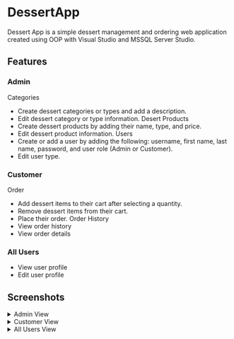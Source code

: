 # DessertApp
Dessert App is a simple dessert management and ordering web application created using OOP with Visual Studio and MSSQL Server Studio.

## Features
### Admin
Categories
- Create dessert categories or types and add a description.
- Edit dessert category or type information.
Desert Products
- Create dessert products by adding their name, type, and price.
- Edit dessert product information.
Users
- Create or add a user by adding the following: username, first name, last name, password, and user role (Admin or Customer).
- Edit user type.

### Customer
Order
- Add dessert items to their cart after selecting a quantity.
- Remove dessert items from their cart.
- Place their order.
Order History
- View order history
- View order details

### All Users
- View user profile
- Edit user profile

## Screenshots
<details>
<summary>Admin View</summary>
<br>
<div align="center">
    <img src="https://user-images.githubusercontent.com/89372511/211853597-4eb89cb1-e295-426f-9948-dee213b1ea91.PNG"></img>
    <p>Login</p>
  </div>
  <div align="center">
    <img src="https://user-images.githubusercontent.com/89372511/211853760-8e0b2266-bcde-48c2-a1d7-3dfe9cd1bbd9.PNG"></img>
    <p>Admin Dashboard</p>
  </div>
  <div align="center">
    <img src="https://user-images.githubusercontent.com/89372511/211853856-dec9db70-8e6d-47f0-8180-918b430ea746.PNG"></img>
    <p>Categories</p>
  </div>
  <div align="center">
    <img src="https://user-images.githubusercontent.com/89372511/211853877-e6690d81-ef9d-45d5-9856-9aad4c70266d.PNG"></img>
    <p>Edit Category</p>
  </div>
  <div align="center">
    <img src="https://user-images.githubusercontent.com/89372511/211853938-fe1bd313-788a-4a2a-b418-22b97d6817ff.PNG"></img>
    <p>Dessert Products</p>
  </div>
  <div align="center">
    <img src="https://user-images.githubusercontent.com/89372511/211853951-36aa1ff7-b9ef-40c1-9fbe-b648b55c8a77.PNG"></img>
    <p>Edit Desert</p>
  </div>
  <div align="center">
    <img src="https://user-images.githubusercontent.com/89372511/211854006-895664ff-1837-4081-ac96-15e9699cd8d3.PNG"></img>
    <p>User Accounts</p>
  </div>
  <div align="center">
    <img src="https://user-images.githubusercontent.com/89372511/211854040-8fa5d8ea-8532-4cb9-80bd-89fdc8963c21.PNG"></img>
    <p>Edit User Role</p>
  </div>
  <div align="center">
    <img src="https://user-images.githubusercontent.com/89372511/211854071-5a1e80c3-57ae-4d1c-881c-2601c4bed8c8.PNG"></img>
    <p>Orders</p>
  </div>
  <div align="center">
    <img src="https://user-images.githubusercontent.com/89372511/211854108-e3922a94-41a0-41a7-8c21-737ca10e6c86.PNG"></img>
    <p>Order Details</p>
  </div>
</details>
<details>
<summary>Customer View</summary>
<br>
  <div align="center">
    <img src="https://user-images.githubusercontent.com/89372511/211866625-0acc4717-9d2c-45ae-80ec-1a8e733c1c2d.PNG"></img>
    <p>Customer Dashboard</p>
  </div>
  <div align="center">
    <img src="https://user-images.githubusercontent.com/89372511/211866795-6df716c8-de56-4f39-99d6-de54517166e9.PNG"></img>
    <p>Dessert Products Menu</p>
  </div>
  <div align="center">
    <img src="https://user-images.githubusercontent.com/89372511/211866930-67767e41-c039-42eb-9576-af4e0e9defb8.PNG"></img>
    <p>Cart</p>
  </div>
  <div align="center">
    <img src="https://user-images.githubusercontent.com/89372511/211867573-84dd2186-1cb8-4bbe-83fc-8d4bfebe2cb5.PNG"></img>
    <p>Order History</p>
  </div>
  <div align="center">
    <img src="https://user-images.githubusercontent.com/89372511/211867682-8a1fe499-70d0-43ca-817a-fe873e8463c8.PNG"></img>
    <p>Order Details</p>
  </div>
</details>
<details>
<summary>All Users View</summary>
<br>
  <div align="center">
    <img src="https://user-images.githubusercontent.com/89372511/211868473-04267c2f-2b0d-47b1-aede-34e5a38f31cd.PNG"></img>
    <p>User Profile</p>
  </div>
  <div align="center">
    <img src="https://user-images.githubusercontent.com/89372511/211868566-6bbac167-127a-481e-b520-bf0eb4f1173a.PNG"></img>
    <p>Edit Profile</p>
  </div>
</details>
